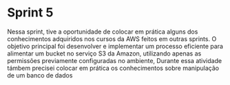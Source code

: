 # Sprint 5 

 Nessa sprint, tive a oportunidade de colocar em prática alguns dos conhecimentos adquiridos nos cursos da AWS feitos em outras sprints. O objetivo principal foi desenvolver e implementar um processo eficiente para alimentar um bucket no serviço S3 da Amazon, utilizando apenas as permissões previamente configuradas no ambiente, Durante essa atividade támbem precisei colocar em prática os conhecimentos sobre manipulação de um banco de dados 
